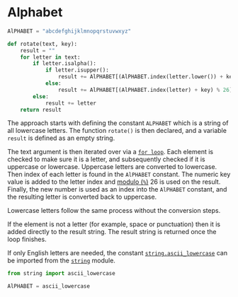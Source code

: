 # Alphabet

```python
AlPHABET = "abcdefghijklmnopqrstuvwxyz"

def rotate(text, key):
    result = ""
    for letter in text:
        if letter.isalpha():
            if letter.isupper():
                result += AlPHABET[(AlPHABET.index(letter.lower()) + key) % 26].upper()
            else:
                result += AlPHABET[(AlPHABET.index(letter) + key) % 26]
        else:
            result += letter
    return result
```

The approach starts with defining the constant `ALPHABET` which is a string of all lowercase letters.
The function `rotate()` is then declared, and a variable `result` is defined as an empty string.

The text argument is then iterated over via a [`for loop`][for-loop].
Each element is checked to make sure it is a letter, and subsequently checked if it is uppercase or lowercase.
Uppercase letters are converted to lowercase.
Then index of each letter is found in the `AlPHABET` constant.
The numeric key value is added to the letter index and [modulo (`%`)][modulo] 26 is used on the result.
Finally, the new number is used as an index into the `AlPHABET` constant, and the resulting letter is converted back to uppercase.

Lowercase letters follow the same process without the conversion steps.

If the element is not a letter (for example, space or punctuation) then it is added directly to the result string.
The result string is returned once the loop finishes.

If only English letters are needed, the constant [`string.ascii_lowercase`][ascii_lowercase] can be imported from the [`string`][string] module.


```python
from string import ascii_lowercase

AlPHABET = ascii_lowercase
```

[ascii_lowercase]: https://docs.python.org/3/library/string.html#string.ascii_letters
[for-loop]: https://realpython.com/python-for-loop/
[modulo]: https://docs.python.org/3/reference/expressions.html#binary-arithmetic-operations
[string]: https://docs.python.org/3/library/string.html
